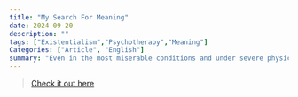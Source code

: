 ```yaml
---
title: "My Search For Meaning"
date: 2024-09-20
description: ""
tags: ["Existentialism","Psychotherapy","Meaning"]
Categories: ["Article", "English"]
summary: "Even in the most miserable conditions and under severe physical and mental exploitation, people have the freedom to make choices, and this freedom bears witness to the meaning of their existence."
---
```



> [Check it out here](https://medium.com/@petitmi001/my-search-for-meaning-8bc457a47ad1)
